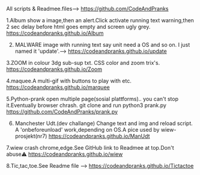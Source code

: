 All scripts & Readmee.files-->
https://github.com/CodeAndPranks

1.Album show a image,then an alert.Click activate running text warning,then 2 sec delay before html goes empty and screen ugly grey.
https://codeandpranks.github.io/Album 

2. MALWARE image with running text say unit need a OS and so on.
I just named it 'update'.-->
https://codeandpranks.github.io/update

3.ZOOM in colour 3dg sub-sup txt.
 CSS color and zoom trix's.
https://codeandpranks.github.io/Zoom

4.maquee.A multi-gif with buttons to play with etc.
https://codeandpranks.github.io/marquee

5.Python-prank open multiple page(sosial plattforms).. you can't stop it.Eventually browser chrash.
git clone and run python3 prank.py
https://github.com/CodeAndPranks/prank.py

6. Manchester Udt.(dev challange)
Change text and img and reload script.
A 'onbeforeunload' work,depending on OS.A pice used by wiew-prosjekt(nr7)
https://codeandpranks.github.io/ManUdt

7.wiew crash chrome,edge.See GitHub link to Readmee at top.Don't abuse⚠️
https://codeandpranks.github.io/wiew

8.Tic,tac,toe.See Readme file --> https://codeandpranks.github.io/Tictactoe
